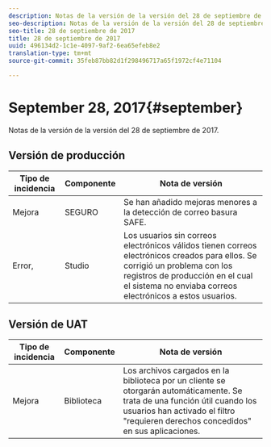 ```yaml
---
description: Notas de la versión de la versión del 28 de septiembre de 2017.
seo-description: Notas de la versión de la versión del 28 de septiembre de 2017.
seo-title: 28 de septiembre de 2017
title: 28 de septiembre de 2017
uuid: 496134d2-1c1e-4097-9af2-6ea65efeb8e2
translation-type: tm+mt
source-git-commit: 35feb87bb82d1f298496717a65f1972cf4e71104

---
```



# September 28, 2017{#september}

Notas de la versión de la versión del 28 de septiembre de 2017.

## Versión de producción

| **Tipo de incidencia** | **Componente** | **Nota de versión** |
|---|---|---|
| Mejora | SEGURO | Se han añadido mejoras menores a la detección de correo basura SAFE. |
| Error, | Studio | Los usuarios sin correos electrónicos válidos tienen correos electrónicos creados para ellos. Se corrigió un problema con los registros de producción en el cual el sistema no enviaba correos electrónicos a estos usuarios. |

## Versión de UAT

| **Tipo de incidencia** | **Componente** | **Nota de versión** |
|---|---|---|
| Mejora | Biblioteca | Los archivos cargados en la biblioteca por un cliente se otorgarán automáticamente. Se trata de una función útil cuando los usuarios han activado el filtro "requieren derechos concedidos" en sus aplicaciones. |

